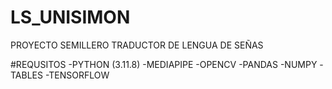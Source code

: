 # LS_UNISIMON
PROYECTO SEMILLERO TRADUCTOR DE LENGUA DE SEÑAS


#REQUSITOS
-PYTHON (3.11.8)
-MEDIAPIPE
-OPENCV
-PANDAS
-NUMPY
-TABLES
-TENSORFLOW

